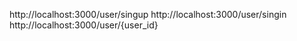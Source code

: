 http://localhost:3000/user/singup
http://localhost:3000/user/singin
http://localhost:3000/user/{user_id}
